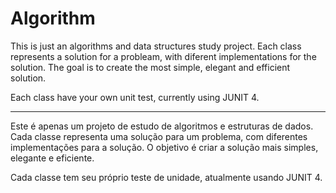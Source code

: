 # Algorithm

This is just an algorithms and data structures study project. Each class represents a solution for a probleam, with diferent implementations for the solution. The goal is to create the most simple, elegant and efficient solution.

Each class have your own unit test, currently using JUNIT 4.

<hr>
Este é apenas um projeto de estudo de algoritmos e estruturas de dados. Cada classe representa uma solução para um problema, com diferentes implementações para a solução. O objetivo é criar a solução mais simples, elegante e eficiente.

Cada classe tem seu próprio teste de unidade, atualmente usando JUNIT 4.

